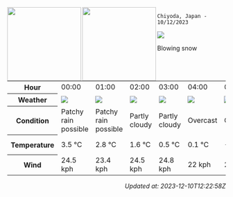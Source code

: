 <div><img align="left" height="170px" src="https://github-readme-stats.vercel.app/api?username=ryota-murakami&show_icons=true&theme=gotham" /><img align="left" height="170px" src="https://github-readme-stats.vercel.app/api/top-langs/?username=ryota-murakami&theme=gotham&layout=compact" /></div>



`Chiyoda, Japan - 10/12/2023`

<img src="https://cdn.weatherapi.com/weather/64x64/day/227.png"/>

Blowing snow


<table>
    <tr>
        <th>Hour</th>
        <td>00:00</td><td>01:00</td><td>02:00</td><td>03:00</td><td>04:00</td><td>05:00</td><td>06:00</td><td>07:00</td><td>08:00</td><td>09:00</td><td>10:00</td><td>11:00</td><td>12:00</td><td>13:00</td><td>14:00</td><td>15:00</td><td>16:00</td><td>17:00</td><td>18:00</td><td>19:00</td><td>20:00</td><td>21:00</td><td>22:00</td><td>23:00</td>
    </tr>
    <tr>
        <th>Weather</th>
        <td><img src="https://cdn.weatherapi.com/weather/64x64/night/176.png"></img></td><td><img src="https://cdn.weatherapi.com/weather/64x64/night/176.png"></img></td><td><img src="https://cdn.weatherapi.com/weather/64x64/night/116.png"></img></td><td><img src="https://cdn.weatherapi.com/weather/64x64/night/116.png"></img></td><td><img src="https://cdn.weatherapi.com/weather/64x64/night/122.png"></img></td><td><img src="https://cdn.weatherapi.com/weather/64x64/night/122.png"></img></td><td><img src="https://cdn.weatherapi.com/weather/64x64/night/116.png"></img></td><td><img src="https://cdn.weatherapi.com/weather/64x64/day/113.png"></img></td><td><img src="https://cdn.weatherapi.com/weather/64x64/day/122.png"></img></td><td><img src="https://cdn.weatherapi.com/weather/64x64/day/326.png"></img></td><td><img src="https://cdn.weatherapi.com/weather/64x64/day/227.png"></img></td><td><img src="https://cdn.weatherapi.com/weather/64x64/day/227.png"></img></td><td><img src="https://cdn.weatherapi.com/weather/64x64/day/230.png"></img></td><td><img src="https://cdn.weatherapi.com/weather/64x64/day/227.png"></img></td><td><img src="https://cdn.weatherapi.com/weather/64x64/day/227.png"></img></td><td><img src="https://cdn.weatherapi.com/weather/64x64/day/227.png"></img></td><td><img src="https://cdn.weatherapi.com/weather/64x64/night/227.png"></img></td><td><img src="https://cdn.weatherapi.com/weather/64x64/night/179.png"></img></td><td><img src="https://cdn.weatherapi.com/weather/64x64/night/113.png"></img></td><td><img src="https://cdn.weatherapi.com/weather/64x64/night/113.png"></img></td><td><img src="https://cdn.weatherapi.com/weather/64x64/night/227.png"></img></td><td><img src="https://cdn.weatherapi.com/weather/64x64/night/230.png"></img></td><td><img src="https://cdn.weatherapi.com/weather/64x64/night/230.png"></img></td><td><img src="https://cdn.weatherapi.com/weather/64x64/night/230.png"></img></td>
    </tr>
    <tr>
        <th>Condition</th>
        <td width="200px">Patchy rain possible</td><td width="200px">Patchy rain possible</td><td width="200px">Partly cloudy</td><td width="200px">Partly cloudy</td><td width="200px">Overcast</td><td width="200px">Overcast</td><td width="200px">Partly cloudy</td><td width="200px">Sunny</td><td width="200px">Overcast</td><td width="200px">Light snow</td><td width="200px">Blowing snow</td><td width="200px">Blowing snow</td><td width="200px">Blizzard</td><td width="200px">Blowing snow</td><td width="200px">Blowing snow</td><td width="200px">Blowing snow</td><td width="200px">Blowing snow</td><td width="200px">Patchy snow possible</td><td width="200px">Clear</td><td width="200px">Clear</td><td width="200px">Blowing snow</td><td width="200px">Blizzard</td><td width="200px">Blizzard</td><td width="200px">Blizzard</td>
    </tr>
    <tr>
        <th>Temperature</th>
        <td>3.5 °C</td><td>2.8 °C</td><td>1.6 °C</td><td>0.5 °C</td><td>0.1 °C</td><td>-0.1 °C</td><td>0.1 °C</td><td>-0.6 °C</td><td>-0.3 °C</td><td>0.7 °C</td><td>0.2 °C</td><td>-0.1 °C</td><td>-0.1 °C</td><td>-0.4 °C</td><td>-1.4 °C</td><td>-2 °C</td><td>-2.7 °C</td><td>-3.7 °C</td><td>-3.8 °C</td><td>-3.9 °C</td><td>-4.1 °C</td><td>-3.7 °C</td><td>-3.7 °C</td><td>-3.7 °C</td>
    </tr>
    <tr>
        <th>Wind</th>
        <td>24.5 kph</td><td>23.4 kph</td><td>24.5 kph</td><td>24.8 kph</td><td>22 kph</td><td>24.8 kph</td><td>26.3 kph</td><td>24.1 kph</td><td>22.3 kph</td><td>24.8 kph</td><td>28.1 kph</td><td>28.4 kph</td><td>28.4 kph</td><td>28.4 kph</td><td>31 kph</td><td>31.3 kph</td><td>36 kph</td><td>38.9 kph</td><td>40 kph</td><td>35.3 kph</td><td>30.6 kph</td><td>32 kph</td><td>33.1 kph</td><td>33.8 kph</td>
    </tr>
</table>


<div align="right">

*Updated at: 2023-12-10T12:22:58Z*

</div>


